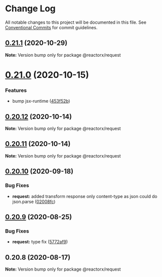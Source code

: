 # Change Log

All notable changes to this project will be documented in this file.
See [Conventional Commits](https://conventionalcommits.org) for commit guidelines.

## [0.21.1](https://github.com/querycap/webappkit/compare/@reactorx/request@0.21.0...@reactorx/request@0.21.1) (2020-10-29)

**Note:** Version bump only for package @reactorx/request

# [0.21.0](https://github.com/querycap/webappkit/compare/@reactorx/request@0.20.12...@reactorx/request@0.21.0) (2020-10-15)

### Features

- bump jsx-runtime ([453f52b](https://github.com/querycap/webappkit/commit/453f52b4a7b0e0f987de76da08c9bbb4d39802f8))

## [0.20.12](https://github.com/querycap/webappkit/compare/@reactorx/request@0.20.11...@reactorx/request@0.20.12) (2020-10-14)

**Note:** Version bump only for package @reactorx/request

## [0.20.11](https://github.com/querycap/webappkit/compare/@reactorx/request@0.20.10...@reactorx/request@0.20.11) (2020-10-14)

**Note:** Version bump only for package @reactorx/request

## [0.20.10](https://github.com/querycap/webappkit/compare/@reactorx/request@0.20.9...@reactorx/request@0.20.10) (2020-09-18)

### Bug Fixes

- **request:** added transform response only content-type as json could do json.parse ([02008fc](https://github.com/querycap/webappkit/commit/02008fc55d668165070b190194c7e375a7276581))

## [0.20.9](https://github.com/querycap/webappkit/compare/@reactorx/request@0.20.8...@reactorx/request@0.20.9) (2020-08-25)

### Bug Fixes

- **request:** type fix ([5772af9](https://github.com/querycap/webappkit/commit/5772af9ac37b574fe2d67d165c7514e3e001b653))

## 0.20.8 (2020-08-17)

**Note:** Version bump only for package @reactorx/request

